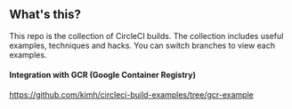 ## What's this?
This repo is the collection of CircleCI builds. The collection includes useful examples, techniques and hacks. You can switch branches to view each examples.

#### Integration with GCR (Google Container Registry)
https://github.com/kimh/circleci-build-examples/tree/gcr-example


